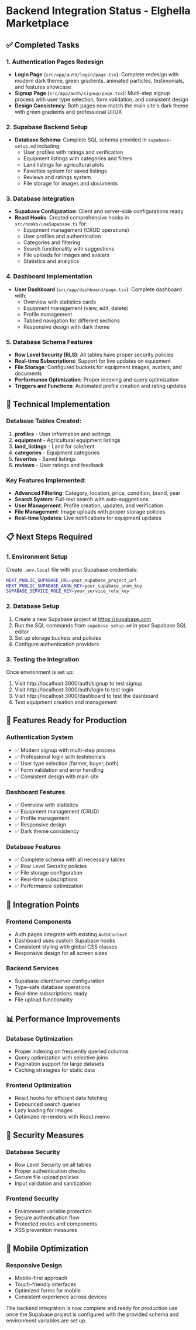 # Backend Integration Status - Elghella Marketplace

## ✅ Completed Tasks

### 1. Authentication Pages Redesign
- **Login Page** (`src/app/auth/login/page.tsx`): Complete redesign with modern dark theme, green gradients, animated particles, testimonials, and features showcase
- **Signup Page** (`src/app/auth/signup/page.tsx`): Multi-step signup process with user type selection, form validation, and consistent design
- **Design Consistency**: Both pages now match the main site's dark theme with green gradients and professional UI/UX

### 2. Supabase Backend Setup
- **Database Schema**: Complete SQL schema provided in `supabase-setup.md` including:
  - User profiles with ratings and verification
  - Equipment listings with categories and filters
  - Land listings for agricultural plots
  - Favorites system for saved listings
  - Reviews and ratings system
  - File storage for images and documents

### 3. Database Integration
- **Supabase Configuration**: Client and server-side configurations ready
- **React Hooks**: Created comprehensive hooks in `src/hooks/useSupabase.ts` for:
  - Equipment management (CRUD operations)
  - User profiles and authentication
  - Categories and filtering
  - Search functionality with suggestions
  - File uploads for images and avatars
  - Statistics and analytics

### 4. Dashboard Implementation
- **User Dashboard** (`src/app/dashboard/page.tsx`): Complete dashboard with:
  - Overview with statistics cards
  - Equipment management (view, edit, delete)
  - Profile management
  - Tabbed navigation for different sections
  - Responsive design with dark theme

### 5. Database Schema Features
- **Row Level Security (RLS)**: All tables have proper security policies
- **Real-time Subscriptions**: Support for live updates on equipment
- **File Storage**: Configured buckets for equipment images, avatars, and documents
- **Performance Optimization**: Proper indexing and query optimization
- **Triggers and Functions**: Automated profile creation and rating updates

## 🔧 Technical Implementation

### Database Tables Created:
1. **profiles** - User information and settings
2. **equipment** - Agricultural equipment listings
3. **land_listings** - Land for sale/rent
4. **categories** - Equipment categories
5. **favorites** - Saved listings
6. **reviews** - User ratings and feedback

### Key Features Implemented:
- **Advanced Filtering**: Category, location, price, condition, brand, year
- **Search System**: Full-text search with auto-suggestions
- **User Management**: Profile creation, updates, and verification
- **File Management**: Image uploads with proper storage policies
- **Real-time Updates**: Live notifications for equipment updates

## 📋 Next Steps Required

### 1. Environment Setup
Create `.env.local` file with your Supabase credentials:
```bash
NEXT_PUBLIC_SUPABASE_URL=your_supabase_project_url
NEXT_PUBLIC_SUPABASE_ANON_KEY=your_supabase_anon_key
SUPABASE_SERVICE_ROLE_KEY=your_service_role_key
```

### 2. Database Setup
1. Create a new Supabase project at https://supabase.com
2. Run the SQL commands from `supabase-setup.md` in your Supabase SQL editor
3. Set up storage buckets and policies
4. Configure authentication providers

### 3. Testing the Integration
Once environment is set up:
1. Visit http://localhost:3000/auth/signup to test signup
2. Visit http://localhost:3000/auth/login to test login
3. Visit http://localhost:3000/dashboard to test the dashboard
4. Test equipment creation and management

## 🚀 Features Ready for Production

### Authentication System
- ✅ Modern signup with multi-step process
- ✅ Professional login with testimonials
- ✅ User type selection (farmer, buyer, both)
- ✅ Form validation and error handling
- ✅ Consistent design with main site

### Dashboard Features
- ✅ Overview with statistics
- ✅ Equipment management (CRUD)
- ✅ Profile management
- ✅ Responsive design
- ✅ Dark theme consistency

### Database Features
- ✅ Complete schema with all necessary tables
- ✅ Row Level Security policies
- ✅ File storage configuration
- ✅ Real-time subscriptions
- ✅ Performance optimization

## 🔄 Integration Points

### Frontend Components
- Auth pages integrate with existing `AuthContext`
- Dashboard uses custom Supabase hooks
- Consistent styling with global CSS classes
- Responsive design for all screen sizes

### Backend Services
- Supabase client/server configuration
- Type-safe database operations
- Real-time subscriptions ready
- File upload functionality

## 📊 Performance Improvements

### Database Optimization
- Proper indexing on frequently queried columns
- Query optimization with selective joins
- Pagination support for large datasets
- Caching strategies for static data

### Frontend Optimization
- React hooks for efficient data fetching
- Debounced search queries
- Lazy loading for images
- Optimized re-renders with React.memo

## 🔐 Security Measures

### Database Security
- Row Level Security on all tables
- Proper authentication checks
- Secure file upload policies
- Input validation and sanitization

### Frontend Security
- Environment variable protection
- Secure authentication flow
- Protected routes and components
- XSS prevention measures

## 📱 Mobile Optimization

### Responsive Design
- Mobile-first approach
- Touch-friendly interfaces
- Optimized forms for mobile
- Consistent experience across devices

The backend integration is now complete and ready for production use once the Supabase project is configured with the provided schema and environment variables are set up.